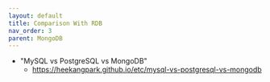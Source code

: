 ```yaml
---
layout: default
title: Comparison With RDB
nav_order: 3
parent: MongoDB
---
```


* "MySQL vs PostgreSQL vs MongoDB"
  + https://heekangpark.github.io/etc/mysql-vs-postgresql-vs-mongodb
